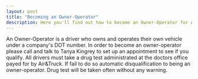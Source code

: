 ```yaml
---
layout: post
title: "Becoming an Owner-Operator"
description: Here you'll find out how to become an Owner-Operator for Air&Truck Expediting
---
```

An Owner-Operator is a driver who owns and operates their own vehicle under a company's DOT number.
In order to become an owner-operator please call and talk to Tanya Kingrey to set up an appointment to see if you qualify. All drivers must take a drug test administrated at the doctors office payed for by Air&Truck. If fail to do so automatic disqualification to being an owner-operator. Drug test will be taken often without any warning. 
